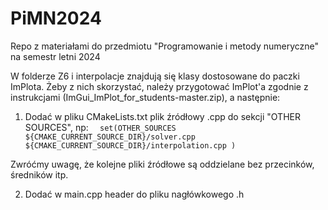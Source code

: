 # PiMN2024
Repo z materiałami do przedmiotu "Programowanie i metody numeryczne" na semestr letni 2024


W folderze Z6 i interpolacje znajdują się klasy dostosowane do paczki ImPlota. Żeby z nich skorzystać, należy przygotować ImPlot'a zgodnie z instrukcjami (ImGui_ImPlot_for_students-master.zip), a następnie:
1) Dodać w pliku CMakeLists.txt plik źródłowy .cpp do sekcji "OTHER SOURCES", np:
`  set(OTHER_SOURCES
   ${CMAKE_CURRENT_SOURCE_DIR}/solver.cpp
   ${CMAKE_CURRENT_SOURCE_DIR}/interpolation.cpp
  )`

Zwróćmy uwagę, że kolejne pliki źródłowe są oddzielane bez przecinków, średników itp.

2) Dodać w main.cpp header do pliku nagłówkowego .h
   
